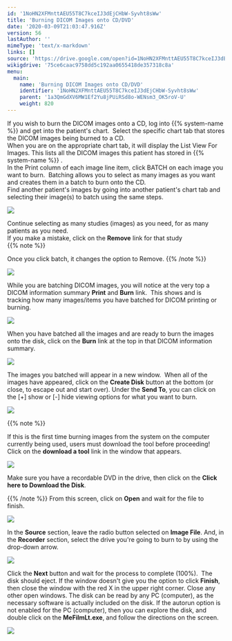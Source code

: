 ```yaml
---
id: '1NoHN2XFMnttAEU55T8C7kceIJ3dEjCHbW-Syvht8sWw'
title: 'Burning DICOM Images onto CD/DVD'
date: '2020-03-09T21:03:47.916Z'
version: 56
lastAuthor: ''
mimeType: 'text/x-markdown'
links: []
source: 'https://drive.google.com/open?id=1NoHN2XFMnttAEU55T8C7kceIJ3dEjCHbW-Syvht8sWw'
wikigdrive: '75ce6caac9758dd5c192aa0655418de357318c8a'
menu:
  main:
    name: 'Burning DICOM Images onto CD/DVD'
    identifier: '1NoHN2XFMnttAEU55T8C7kceIJ3dEjCHbW-Syvht8sWw'
    parent: '1a3QmGdXV6MW1Ef2Yu8jPUiRSd8o-WENsm3_OK5roV-U'
    weight: 820
---
```

If you wish to burn the DICOM images onto a CD, log into {{% system-name %}} and get into the patient's chart.  Select the specific chart tab that stores the DICOM images being burned to a CD.  
When you are on the appropriate chart tab, it will display the List View For Images. This lists all the DICOM images this patient has stored in {{% system-name %}} .    
In the Print column of each image line item, click BATCH on each image you want to burn.  Batching allows you to select as many images as you want and creates them in a batch to burn onto the CD.  
Find another patient's images by going into another patient's chart tab and selecting their image(s) to batch using the same steps.
  
![](../burning-dicom-images-onto-cd-dvd.assets/de7d1b36b0af445f2f28c4c1188c5836.png)  


Continue selecting as many studies (images) as you need, for as many patients as you need.  
If you make a mistake, click on the **Remove** link for that study  
{{% note %}}

Once you click batch, it changes the option to Remove.
{{% /note %}}
  
![](../burning-dicom-images-onto-cd-dvd.assets/e2b75118651c0199cf19b05addfa62cd.png)  

While you are batching DICOM images, you will notice at the very top a DICOM information summary **Print** and **Burn** link.  This shows and is tracking how many images/items you have batched for DICOM printing or burning.
  
![](../burning-dicom-images-onto-cd-dvd.assets/a9c82031f46d20bf190a801a61afd7e4.png)  


When you have batched all the images and are ready to burn the images onto the disk, click on the **Burn** link at the top in that DICOM information summary.
  
![](../burning-dicom-images-onto-cd-dvd.assets/8e8edaa0b573485fb3df0511718d6345.png)  

The images you batched will appear in a new window.  When all of the images have appeared, click on the **Create Disk** button at the bottom (or close, to escape out and start over). Under the **Send To**, you can click on the [+] show or [-] hide viewing options for what you want to burn.
  
![](../burning-dicom-images-onto-cd-dvd.assets/e6ed2905931f0afc7df43074c071b7d6.png)  

{{% note %}}

If this is the first time burning images from the system on the computer currently being used, users must download the tool before proceeding!
Click on the **download a tool** link in the window that appears.
  
![](../burning-dicom-images-onto-cd-dvd.assets/5d5ada9c8f467c92057d343639f66aa8.png)  

Make sure you have a recordable DVD in the drive, then click on the **Click here to Download the Disk**.

{{% /note %}}
From this screen, click on **Open** and wait for the file to finish.  
  
![](../burning-dicom-images-onto-cd-dvd.assets/703a1862a9a118fbe317055ee70e3f2e.png)  

In the **Source** section, leave the radio button selected on **Image File**.
And, in the **Recorder** section, select the drive you're going to burn to by using the drop-down arrow.
  
![](../burning-dicom-images-onto-cd-dvd.assets/9cae2c5d00bd0b859f0dffeac095ab96.png)  

Click the **Next** button and wait for the process to complete (100%).  The disk should eject.
If the window doesn't give you the option to click **Finish**, then close the window with the red X in the upper right corner.
Close any other open windows.
The disk can be read by any PC (computer), as the necessary software is actually included on the disk.
If the autorun option is not enabled for the PC (computer), then you can explore the disk, and double click on the **MeFilmLt.exe**, and follow the directions on the screen.  
  
![](../burning-dicom-images-onto-cd-dvd.assets/4a745f5350b9b4fdfa8e13a12e0fc1e7.png)  


